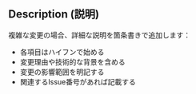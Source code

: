 ## Description (説明)

複雑な変更の場合、詳細な説明を箇条書きで追加します：

- 各項目はハイフンで始める
- 変更理由や技術的な背景を含める
- 変更の影響範囲を明記する
- 関連するIssue番号があれば記載する
